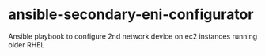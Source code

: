# ansible-secondary-eni-configurator
Ansible playbook to configure 2nd network device on ec2 instances running older RHEL

